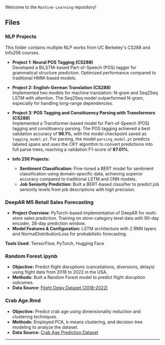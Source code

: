 Welcome to the `Machine-Learning` repository! 
## Files

### NLP Projects
This folder contains multiple NLP works from UC Berkeley's CS288 and Info256 courses.

- **Project 1: Neural POS Tagging (CS288)**  
  Developed a BiLSTM-based Part-of-Speech (POS) tagger for grammatical structure prediction. Optimized performance compared to traditional HMM-based models.

- **Project 2: English-German Translation (CS288)**  
  Implemented two models for machine translation: N-gram and Seq2Seq LSTM with attention. The Seq2Seq model outperformed N-gram, especially for handling long-range dependencies.

- **Project 3: POS Tagging and Constituency Parsing with Transformers (CS288)**  
  Implemented a Transformer-based model for Part-of-Speech (POS) tagging and constituency parsing. The POS tagging achieved a best validation accuracy of **96.1%**, with the model checkpoint saved as `tagging_model.pt`. For parsing, the model `parsing_model.pt` predicts labeled spans and uses the CKY algorithm to convert predictions into full parse trees, reaching a validation F1-score of **87.01%**.

- **Info 256 Projects:**
  - **Sentiment Classification:** Fine-tuned a BERT model for sentiment classification using domain-specific data, achieving superior accuracy compared to traditional LSTM and CNN models.
  - **Job Seniority Prediction:** Built a BERT-based classifier to predict job seniority levels from job descriptions with high precision.

### DeepAR M5 Retail Sales Forecasting
- **Project Overview:** PyTorch-based implementation of DeepAR for multi-store sales prediction. Training on store-category level data with 90-day encoder, 28-day prediction window. 
- **Model Features & Configuration:** LSTM architecture with 2 RNN layers and NormalDistributionLoss for probabilistic forecasting.

**Tools Used:** TensorFlow, PyTorch, Hugging Face

### Random Forest.ipynb
- **Objective:** Predict flight disruptions (cancellations, diversions, delays) using flight data from 2018 to 2022 in the USA.
- **Methods:** Built a Random Forest model to predict flight disruption outcomes.
- **Data Source:** [Flight Delay Dataset (2018-2022)](https://www.kaggle.com/datasets/robikscube/flight-delay-dataset-20182022)

### Crab Age.Rmd
- **Objective:** Predict crab age using dimensionality reduction and clustering techniques.
- **Methods:** Employed PCA, k-means clustering, and decision tree modeling to analyze the dataset.
- **Data Source:** [Crab Age Prediction Dataset](https://www.kaggle.com/datasets/sidhus/crab-age-prediction/data)

---



